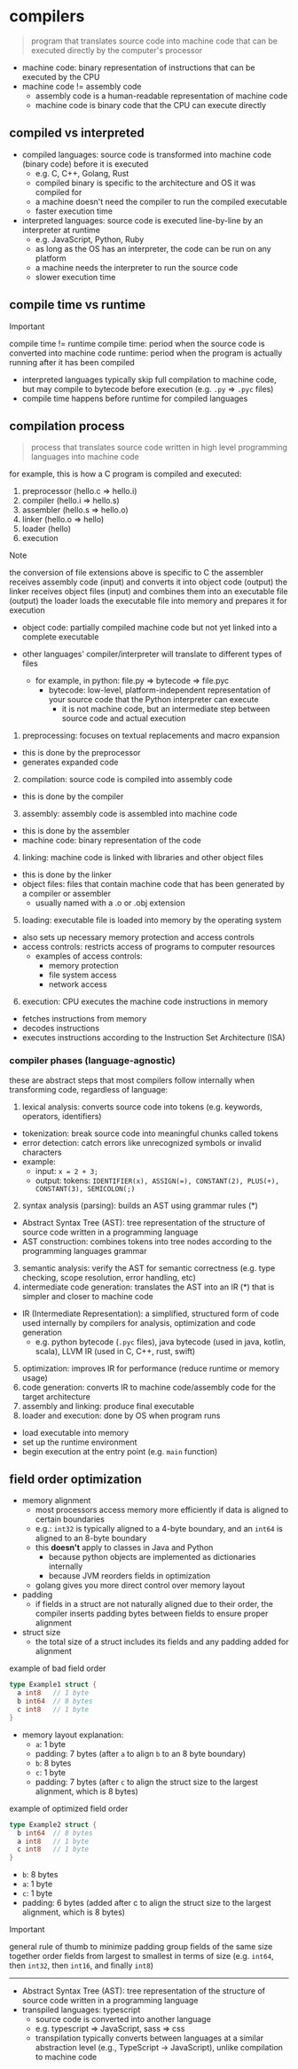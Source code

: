 
# compilers

> program that translates source code into machine code that can be executed directly by the computer's processor

- machine code: binary representation of instructions that can be executed by the CPU
- machine code != assembly code
  - assembly code is a human-readable representation of machine code
  - machine code is binary code that the CPU can execute directly

## compiled vs interpreted

- compiled languages: source code is transformed into machine code (binary code) before it is executed
  - e.g. C, C++, Golang, Rust
  - compiled binary is specific to the architecture and OS it was compiled for
  - a machine doesn't need the compiler to run the compiled executable
  - faster execution time
- interpreted languages: source code is executed line-by-line by an interpreter at runtime
  - e.g. JavaScript, Python, Ruby
  - as long as the OS has an interpreter, the code can be run on any platform
  - a machine needs the interpreter to run the source code
  - slower execution time

## compile time vs runtime

> [!IMPORTANT]
> compile time != runtime
> compile time: period when the source code is converted into machine code
> runtime: period when the program is actually running after it has been compiled

- interpreted languages typically skip full compilation to machine code, but may compile to bytecode before execution (e.g. `.py` => `.pyc` files)
- compile time happens before runtime for compiled languages

## compilation process

> process that translates source code written in high level programming languages into machine code

for example, this is how a C program is compiled and executed:

1. preprocessor (hello.c => hello.i)
1. compiler (hello.i => hello.s)
1. assembler (hello.s => hello.o)
1. linker (hello.o => hello)
1. loader (hello)
1. execution

> [!NOTE]
> the conversion of file extensions above is specific to C
> the assembler receives assembly code (input) and converts it into object code (output)
> the linker receives object files (input) and combines them into an executable file (output)
> the loader loads the executable file into memory and prepares it for execution

- object code: partially compiled machine code but not yet linked into a complete executable

- other languages' compiler/interpreter will translate to different types of files
  - for example, in python: file.py => bytecode => file.pyc
    - bytecode: low-level, platform-independent representation of your source code that the Python interpreter can execute
      - it is not machine code, but an intermediate step between source code and actual execution

1. preprocessing: focuses on textual replacements and macro expansion
- this is done by the preprocessor
- generates expanded code
2. compilation: source code is compiled into assembly code
- this is done by the compiler
3. assembly: assembly code is assembled into machine code
- this is done by the assembler
- machine code: binary representation of the code
4. linking: machine code is linked with libraries and other object files
- this is done by the linker
- object files: files that contain machine code that has been generated by a compiler or assembler
  - usually named with a .o or .obj extension
5. loading: executable file is loaded into memory by the operating system
- also sets up necessary memory protection and access controls
- access controls: restricts access of programs to computer resources
  - examples of access controls:
    - memory protection
    - file system access
    - network access
6. execution: CPU executes the machine code instructions in memory
- fetches instructions from memory
- decodes instructions
- executes instructions according to the Instruction Set Architecture (ISA)

### compiler phases (language-agnostic)

these are abstract steps that most compilers follow internally when transforming code, regardless of language:

1. lexical analysis: converts source code into tokens (e.g. keywords, operators, identifiers)
- tokenization: break source code into meaningful chunks called tokens
- error detection: catch errors like unrecognized symbols or invalid characters
- example:
  - input: `x = 2 + 3;`
  - output: tokens: `IDENTIFIER(x), ASSIGN(=), CONSTANT(2), PLUS(+), CONSTANT(3), SEMICOLON(;)`
2. syntax analysis (parsing): builds an AST using grammar rules (*)
- Abstract Syntax Tree (AST): tree representation of the structure of source code written in a programming language
- AST construction: combines tokens into tree nodes according to the programming languages grammar
3. semantic analysis: verify the AST for semantic correctness (e.g. type checking, scope resolution, error handling, etc)
4. intermediate code generation: translates the AST into an IR (*) that is simpler and closer to machine code
- IR (Intermediate Representation): a simplified, structured form of code used internally by compilers for analysis, optimization and code generation
  - e.g. python bytecode (`.pyc` files), java bytecode (used in java, kotlin, scala), LLVM IR (used in C, C++, rust, swift)
5. optimization: improves IR for performance (reduce runtime or memory usage)
6. code generation: converts IR to machine code/assembly code for the target architecture
7. assembly and linking: produce final executable
8. loader and execution: done by OS when program runs
- load executable into memory
- set up the runtime environment
- begin execution at the entry point (e.g. `main` function)

## field order optimization

- memory alignment
  - most processors access memory more efficiently if data is aligned to certain boundaries
  - e.g.: `int32` is typically aligned to a 4-byte boundary, and an `int64` is aligned to an 8-byte boundary
  - this **doesn't** apply to classes in Java and Python
    - because python objects are implemented as dictionaries internally
    - because JVM reorders fields in optimization
  - golang gives you more direct control over memory layout
- padding
  - if fields in a struct are not naturally aligned due to their order, the compiler inserts padding bytes between fields to ensure proper alignment
- struct size
  - the total size of a struct includes its fields and any padding added for alignment

example of bad field order

```go
type Example1 struct {
  a int8   // 1 byte
  b int64  // 8 bytes
  c int8   // 1 byte
}
```

- memory layout explanation:
  - `a`: 1 byte
  - padding: 7 bytes (after `a` to align `b` to an 8 byte boundary)
  - `b`: 8 bytes
  - `c`: 1 byte
  - padding: 7 bytes (after `c` to align the struct size to the largest alignment, which is 8 bytes)

example of optimized field order

```go
type Example2 struct {
  b int64  // 8 bytes
  a int8   // 1 byte
  c int8   // 1 byte
}
```

- `b`: 8 bytes
- `a`: 1 byte
- `c`: 1 byte
- padding: 6 bytes (added after c to align the struct size to the largest alignment, which is 8 bytes)

> [!IMPORTANT]
> general rule of thumb to minimize padding
> group fields of the same size together
> order fields from largest to smallest in terms of size (e.g. `int64`, then `int32`, then `int16`, and finally `int8`)

---

- Abstract Syntax Tree (AST): tree representation of the structure of source code written in a programming language
- transpiled languages: typescript
  - source code is converted into another language
  - e.g. typescript => JavaScript, sass => css
  - transpilation typically converts between languages at a similar abstraction level (e.g., TypeScript → JavaScript), unlike compilation to machine code

